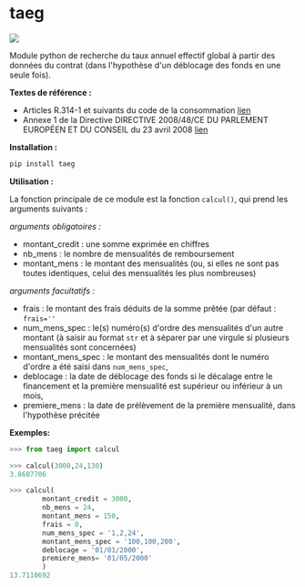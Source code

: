 # taeg
[![](https://img.shields.io/badge/pypi-v0.3-blue)](https://pypi.org/project/taeg/)

Module python de recherche du taux annuel effectif global à partir des données du contrat (dans l'hypothèse d'un déblocage des fonds en une seule fois).

**Textes de référence :**
- Articles R.314-1 et suivants du code de la consommation [lien](https://www.legifrance.gouv.fr/codes/section_lc/LEGITEXT000006069565/LEGISCTA000032807602/#LEGISCTA000032807602)
- Annexe 1 de la Directive DIRECTIVE 2008/48/CE DU PARLEMENT EUROPÉEN ET DU CONSEIL du 23 avril 2008 [lien](https://eur-lex.europa.eu/legal-content/FR/TXT/PDF/?uri=CELEX:32008L0048&from=FR)


**Installation :**
```python
pip install taeg
```

**Utilisation :**

La fonction principale de ce module est la fonction `calcul()`, qui prend les arguments suivants :

*arguments obligatoires :*
- montant_credit : une somme exprimée en chiffres
- nb_mens : le nombre de mensualités de remboursement
- montant_mens : le montant des mensualités (ou, si elles ne sont pas toutes identiques, celui des mensualités les plus nombreuses)

*arguments facultatifs :*
- frais : le montant des frais déduits de la somme prêtée (par défaut : `frais=''`
- num_mens_spec : le(s) numéro(s) d'ordre des mensualités d'un autre montant (à saisir au format `str` et à séparer par une virgule si plusieurs mensualités sont concernées)
- montant_mens_spec : le montant des mensualités dont le numéro d'ordre a été saisi dans `num_mens_spec`,
- deblocage : la date de déblocage des fonds si le décalage entre le financement et la première mensualité est supérieur ou inférieur à un mois,
- premiere_mens : la date de prélèvement de la première mensualité, dans l'hypothèse précitée


**Exemples:**

```python
>>> from taeg import calcul

>>> calcul(3000,24,130)
3.8607706

>>> calcul(
        montant_credit = 3000,
        nb_mens = 24,
        montant_mens = 150,
        frais = 0,
        num_mens_spec = '1,2,24',
        montant_mens_spec = '100,100,200',
        deblocage = '01/01/2000',
        premiere_mens= '01/05/2000'
        )
13.7110692
```
